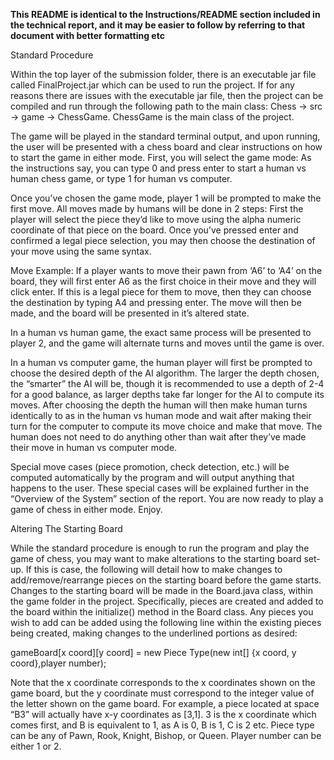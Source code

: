 **This README is identical to the Instructions/README section included in the technical report, and
it may be easier to follow by referring to that document with better formatting etc**

Standard Procedure

Within the top layer of the submission folder, there is an executable jar file called FinalProject.jar which can be used to run the project. If for any reasons there are issues with the executable jar file, then the project can be compiled and run through the following path to the main class: Chess -> src -> game -> ChessGame. ChessGame is the main class of the project.

The game will be played in the standard terminal output, and upon running, the user will be presented with a chess board and clear instructions on how to start the game in either mode.
First, you will select the game mode: As the instructions say, you can type 0 and press enter to start a human vs human chess game, or type 1 for human vs computer.

Once you’ve chosen the game mode, player 1 will be prompted to make the first move. All moves made by humans will be done in 2 steps: First the player will select the piece they’d like to move using the alpha numeric coordinate of that piece on the board. Once you’ve pressed enter and confirmed a legal piece selection, you may then choose the destination of your move using the same syntax.

Move Example: If a player wants to move their pawn from ‘A6’ to ‘A4’ on the board, they will first enter A6 as the first choice in their move and they will click enter. If this is a legal piece for them to move, then they can choose the destination by typing A4 and pressing enter. The move will then be made, and the board will be presented in it’s altered state.

In a human vs human game, the exact same process will be presented to player 2, and the game will alternate turns and moves until the game is over.

In a human vs computer game, the human player will first be prompted to choose the desired depth of the AI algorithm. The larger the depth chosen, the “smarter” the AI will be, though it is recommended to use a depth of 2-4 for a good balance, as larger depths take far longer for the AI to compute its moves. After choosing the depth the human will then make human turns identically to as in the human vs human mode and wait after making their turn for the computer to compute its move choice and make that move. The human does not need to do anything other than wait after they’ve made their move in human vs computer mode.

Special move cases (piece promotion, check detection, etc.) will be computed automatically by the program and will output anything that happens to the user. These special cases will be explained further in the “Overview of the System” section of the report.
You are now ready to play a game of chess in either mode. Enjoy.

Altering The Starting Board

While the standard procedure is enough to run the program and play the game of chess, you may want to make alterations to the starting board set-up. If this is case, the following will detail how to make changes to add/remove/rearrange pieces on the starting board before the game starts.
Changes to the starting board will be made in the Board.java class, within the game folder in the project. Specifically, pieces are created and added to the board within the initialize() method in the Board class. Any pieces you wish to add can be added using the following line within the existing pieces being created, making changes to the underlined portions as desired:

gameBoard[x coord][y coord] = new Piece Type(new int[] {x coord, y coord},player number);

Note that the x coordinate corresponds to the x coordinates shown on the game board, but the y coordinate must correspond to the integer value of the letter shown on the game board. For example, a piece located at space “B3” will actually have x-y coordinates as [3,1]. 3 is the x coordinate which comes first, and B is equivalent to 1, as A is 0, B is 1, C is 2 etc. Piece type can be any of Pawn, Rook, Knight, Bishop, or Queen. Player number can be either 1 or 2.

